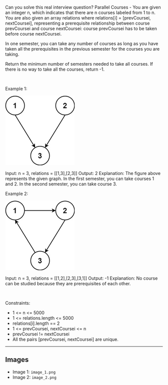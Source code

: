 Can you solve this real interview question? Parallel Courses - You are given an integer n, which indicates that there are n courses labeled from 1 to n. You are also given an array relations where relations[i] = [prevCoursei, nextCoursei], representing a prerequisite relationship between course prevCoursei and course nextCoursei: course prevCoursei has to be taken before course nextCoursei.

In one semester, you can take any number of courses as long as you have taken all the prerequisites in the previous semester for the courses you are taking.

Return the minimum number of semesters needed to take all courses. If there is no way to take all the courses, return -1.

 

Example 1:

![Example 1](./image_1.png)


Input: n = 3, relations = [[1,3],[2,3]]
Output: 2
Explanation: The figure above represents the given graph.
In the first semester, you can take courses 1 and 2.
In the second semester, you can take course 3.


Example 2:

![Example 2](./image_2.png)


Input: n = 3, relations = [[1,2],[2,3],[3,1]]
Output: -1
Explanation: No course can be studied because they are prerequisites of each other.


 

Constraints:

 * 1 <= n <= 5000
 * 1 <= relations.length <= 5000
 * relations[i].length == 2
 * 1 <= prevCoursei, nextCoursei <= n
 * prevCoursei != nextCoursei
 * All the pairs [prevCoursei, nextCoursei] are unique.

---

## Images

- Image 1: `image_1.png`
- Image 2: `image_2.png`
